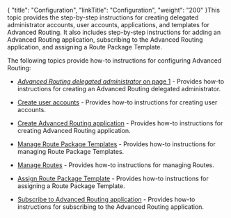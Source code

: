 {
    "title": "Configuration",
    "linkTitle": "Configuration",
    "weight": "200"
}This topic provides the step-by-step instructions for creating delegated administrator accounts, user accounts, applications, and templates for Advanced Routing. It also includes step-by-step instructions for adding an Advanced Routing application, subscribing to the Advanced Routing application, and assigning a Route Package Template.

The following topics provide how-to instructions for configuring Advanced Routing:

-   [*Advanced Routing delegated administrator* on page 1](../../c_st_advancedaccountadministration/c_st_delegatedadministration/t_st_create_delegated_administrator) - Provides how-to instructions for creating an Advanced Routing delegated administrator.
-   [Create user accounts](t_st_create_user_accounts) - Provides how-to instructions for creating user accounts.
-   [Create Advanced Routing application](t_st_create_advanced_routing_application) - Provides how-to instructions for creating Advanced Routing application.
-   [Manage Route Package Templates](t_st_manage_route_package_templates) - Provides how-to instructions for managing Route Package Templates.
-   [Manage Routes](t_st_manage_routes) - Provides how-to instructions for managing Routes.
-   [Assign Route Package Template](t_st_assign_route_package_template) - Provides how-to instructions for assigning a Route Package Template.
-   [Subscribe to Advanced Routing application](t_st_subscribe_advanced_routing_application) - Provides how-to instructions for subscribing to the Advanced Routing application.
